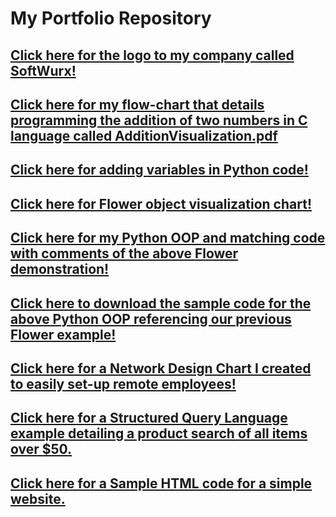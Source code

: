 # My Portfolio Repository
## [Click here for the logo to my company called SoftWurx!](https://github.com/Softwurxs/My-Portfolio-Repository/blob/main/softWurx%20Logo.png?raw=true) 
## [Click here for my flow-chart that details programming the addition of two numbers in C language called AdditionVisualization.pdf](https://github.com/Softwurxs/My-Portfolio-Repository/blob/main/AdditionVisualization.pdf)
## [Click here for adding variables in Python code!](https://github.com/Softwurxs/My-Portfolio-Repository/blob/main/Python.png) 
## [Click here for Flower object visualization chart!](ZacharyMaierFlowerClass.pdf) 
## [Click here for my Python OOP and matching code with comments of the above Flower demonstration!](PythonOOP.png) 
## [Click here to download the sample code for the above Python OOP referencing our previous Flower example!](Flower.py.docx) 
## [Click here for a Network Design Chart I created to easily set-up remote employees!](NetworkDesign.PNG)
## [Click here for a Structured Query Language example detailing a product search of all items over $50.](SQLQuery.png)
## [Click here for a Sample HTML code for a simple website.](MyHTML.png)

